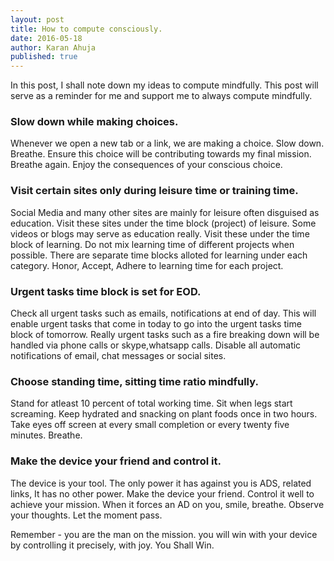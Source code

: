 ```yaml
---
layout: post
title: How to compute consciously.
date: 2016-05-18
author: Karan Ahuja
published: true
---
```

In this post, I shall note down my ideas to compute mindfully.
This post will serve as a reminder for me and support me to always compute mindfully.
<!--more-->

### Slow down while making choices.
Whenever we open a new tab or a link, we are making a choice.
Slow down.
Breathe.
Ensure this choice will be contributing towards my final mission.
Breathe again.
Enjoy the consequences of your conscious choice.

### Visit certain sites only during leisure time or training time.
Social Media and many other sites are mainly for leisure 
often disguised as education.
Visit these sites under the time block (project) of leisure.
Some videos or blogs may serve as education really.
Visit these under the time block of learning.
Do not mix learning time of different projects when possible.
There are separate time blocks alloted for learning under each category.
Honor, Accept, Adhere to learning time for each project.

### Urgent tasks time block is set for EOD.
Check all urgent tasks such as emails, notifications at end of day.
This will enable urgent tasks that come in today to go into the urgent tasks time block 
of tomorrow.
Really urgent tasks such as a fire breaking down will be 
handled via phone calls or skype,whatsapp calls.
Disable all automatic notifications of email, chat messages or social sites.

### Choose standing time, sitting time ratio mindfully.
Stand for atleast 10 percent of total working time.
Sit when legs start screaming.
Keep hydrated and snacking on plant foods once in two hours.
Take eyes off screen at every small completion or every twenty five minutes.
Breathe.

### Make the device your friend and control it.
The device is your tool.
The only power it has against you is ADS, related links,  It has no other power.
Make the device your friend.
Control it well to achieve your mission.
When it forces an AD on you, smile, breathe.
Observe your thoughts. Let the moment pass.

Remember - you are the man on the mission.
you will win with your device by controlling it precisely, with joy.
You Shall Win.


